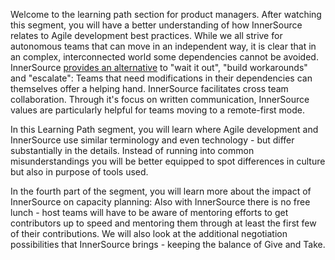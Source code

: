 Welcome to the learning path section for product managers.
After watching this segment, you will have a better understanding of how InnerSource relates to Agile development best practices.
While we all strive for autonomous teams that can move in an independent way, it is clear that in an complex, interconnected world some dependencies cannot be avoided.
InnerSource [provides an alternative](https://innersourcecommons.org/learn/learning-path/introduction/02/) to "wait it out", "build workarounds" and "escalate": Teams that need modifications in their dependencies can themselves offer a helping hand.
InnerSource facilitates cross team collaboration.
Through it's focus on written communication, InnerSource values are particularly helpful for teams moving to a remote-first mode.

In this Learning Path segment, you will learn where Agile development and InnerSource use similar terminology and even technology - but differ substantially in the details.
Instead of running into common misunderstandings you will be better equipped to spot differences in culture but also in purpose of tools used.

In the fourth part of the segment, you will learn more about the impact of InnerSource on capacity planning: Also with InnerSource there is no free lunch - host teams will have to be aware of mentoring efforts to get contributors up to speed and mentoring them through at least the first few of their contributions.
We will also look at the additional negotiation possibilities that InnerSource brings - keeping the balance of Give and Take.  
